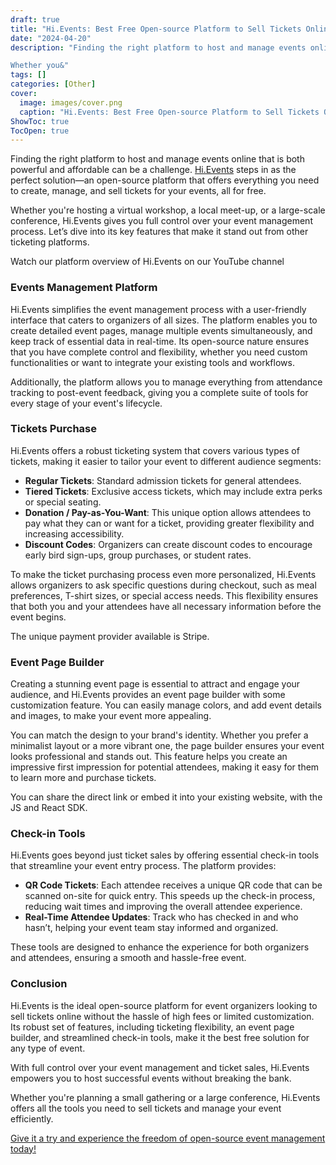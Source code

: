 ```yaml
---
draft: true
title: "Hi.Events: Best Free Open-source Platform to Sell Tickets Online"
date: "2024-04-20"
description: "Finding the right platform to host and manage events online that is both powerful and affordable can be a challenge. Hi.Events steps in as the perfect solution—an open-source platform that offers everything you need to create, manage, and sell tickets for your events, all for free.

Whether you&"
tags: []
categories: [Other]
cover:
  image: images/cover.png
  caption: "Hi.Events: Best Free Open-source Platform to Sell Tickets Online"
ShowToc: true
TocOpen: true
---
```



Finding the right platform to host and manage events online that is both powerful and affordable can be a challenge. [Hi.Events](https://octabyte.io/open-source/hi-events?ref=blog.octabyte.io) steps in as the perfect solution—an open\-source platform that offers everything you need to create, manage, and sell tickets for your events, all for free. 

Whether you're hosting a virtual workshop, a local meet\-up, or a large\-scale conference, Hi.Events gives you full control over your event management process. Let’s dive into its key features that make it stand out from other ticketing platforms.



Watch our platform overview of Hi.Events on our YouTube channel



### Events Management Platform

Hi.Events simplifies the event management process with a user\-friendly interface that caters to organizers of all sizes. The platform enables you to create detailed event pages, manage multiple events simultaneously, and keep track of essential data in real\-time. Its open\-source nature ensures that you have complete control and flexibility, whether you need custom functionalities or want to integrate your existing tools and workflows.

Additionally, the platform allows you to manage everything from attendance tracking to post\-event feedback, giving you a complete suite of tools for every stage of your event's lifecycle.

### Tickets Purchase

Hi.Events offers a robust ticketing system that covers various types of tickets, making it easier to tailor your event to different audience segments:

* **Regular Tickets**: Standard admission tickets for general attendees.
* **Tiered Tickets**: Exclusive access tickets, which may include extra perks or special seating.
* **Donation / Pay\-as\-You\-Want**: This unique option allows attendees to pay what they can or want for a ticket, providing greater flexibility and increasing accessibility.
* **Discount Codes**: Organizers can create discount codes to encourage early bird sign\-ups, group purchases, or student rates.

To make the ticket purchasing process even more personalized, Hi.Events allows organizers to ask specific questions during checkout, such as meal preferences, T\-shirt sizes, or special access needs. This flexibility ensures that both you and your attendees have all necessary information before the event begins.

The unique payment provider available is Stripe.

### Event Page Builder

Creating a stunning event page is essential to attract and engage your audience, and Hi.Events provides an event page builder with some customization feature. You can easily manage colors, and add event details and images, to make your event more appealing.

You can match the design to your brand's identity. Whether you prefer a minimalist layout or a more vibrant one, the page builder ensures your event looks professional and stands out. This feature helps you create an impressive first impression for potential attendees, making it easy for them to learn more and purchase tickets.

You can share the direct link or embed it into your existing website, with the JS and React SDK.

### Check\-in Tools

Hi.Events goes beyond just ticket sales by offering essential check\-in tools that streamline your event entry process. The platform provides:

* **QR Code Tickets**: Each attendee receives a unique QR code that can be scanned on\-site for quick entry. This speeds up the check\-in process, reducing wait times and improving the overall attendee experience.
* **Real\-Time Attendee Updates**: Track who has checked in and who hasn’t, helping your event team stay informed and organized.

These tools are designed to enhance the experience for both organizers and attendees, ensuring a smooth and hassle\-free event.

### Conclusion

Hi.Events is the ideal open\-source platform for event organizers looking to sell tickets online without the hassle of high fees or limited customization. Its robust set of features, including ticketing flexibility, an event page builder, and streamlined check\-in tools, make it the best free solution for any type of event. 

With full control over your event management and ticket sales, Hi.Events empowers you to host successful events without breaking the bank.

Whether you're planning a small gathering or a large conference, Hi.Events offers all the tools you need to sell tickets and manage your event efficiently. 

[Give it a try and experience the freedom of open\-source event management today!](https://octabyte.io/open-source/hi-events?ref=blog.octabyte.io)



